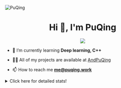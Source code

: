 ![PuQing](https://user-images.githubusercontent.com/27223114/171565019-9a56fae6-b08b-421f-99db-7e830da42371.png)

<h1 align="center">Hi 👋, I'm PuQing</h1>

<p align="center">
  <img src="https://github-widgetbox.vercel.app/api/profile?username=AndPuQing&data=followers,repositories,stars,commits"/>
</p>

- 🌱 I’m currently learning **Deep learning, C++**

- 👨‍💻 All of my projects are available at [AndPuQing](https://github.com/AndPuQing)

- 📫 How to reach me **me@puqing.work**

<details>
<summary>Click here for detailed stats!</summary>

<!--START_SECTION:waka-->
**I'm a Night 🦉** 

```text
🌞 Morning    40 commits     ██░░░░░░░░░░░░░░░░░░░░░░░   10.72% 
🌆 Daytime    129 commits    ████████░░░░░░░░░░░░░░░░░   34.58% 
🌃 Evening    111 commits    ███████░░░░░░░░░░░░░░░░░░   29.76% 
🌙 Night      93 commits     ██████░░░░░░░░░░░░░░░░░░░   24.93%

```


📊 **This Week I Spent My Time On** 

```text
💬 Programming Languages: 
JavaScript               18 hrs 29 mins      ██████████████████████░░░   91.14% 
Python                   43 mins             █░░░░░░░░░░░░░░░░░░░░░░░░   3.58% 
C                        26 mins             ░░░░░░░░░░░░░░░░░░░░░░░░░   2.18% 
JSON                     24 mins             ░░░░░░░░░░░░░░░░░░░░░░░░░   2.03% 
Markdown                 5 mins              ░░░░░░░░░░░░░░░░░░░░░░░░░   0.46%

🔥 Editors: 
VS Code                  20 hrs 17 mins      █████████████████████████   100.0%

💻 Operating System: 
Windows                  19 hrs 43 mins      ████████████████████████░   97.24% 
Mac                      33 mins             ░░░░░░░░░░░░░░░░░░░░░░░░░   2.76%

```


<!--END_SECTION:waka-->
</details>

